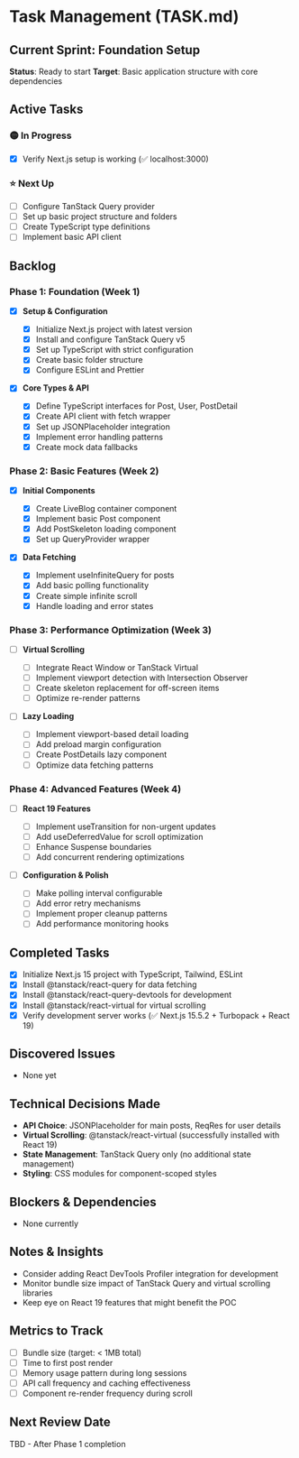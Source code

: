 # Task Management (TASK.md)

## Current Sprint: Foundation Setup

**Status**: Ready to start
**Target**: Basic application structure with core dependencies

## Active Tasks

### 🟡 In Progress

- [x] Verify Next.js setup is working (✅ localhost:3000)

### ⭐ Next Up

- [ ] Configure TanStack Query provider
- [ ] Set up basic project structure and folders
- [ ] Create TypeScript type definitions
- [ ] Implement basic API client

## Backlog

### Phase 1: Foundation (Week 1)

- [x] **Setup & Configuration**

  - [x] Initialize Next.js project with latest version
  - [x] Install and configure TanStack Query v5
  - [x] Set up TypeScript with strict configuration
  - [x] Create basic folder structure
  - [x] Configure ESLint and Prettier

- [x] **Core Types & API**
  - [x] Define TypeScript interfaces for Post, User, PostDetail
  - [x] Create API client with fetch wrapper
  - [x] Set up JSONPlaceholder integration
  - [x] Implement error handling patterns
  - [x] Create mock data fallbacks

### Phase 2: Basic Features (Week 2)

- [x] **Initial Components**

  - [x] Create LiveBlog container component
  - [x] Implement basic Post component
  - [x] Add PostSkeleton loading component
  - [x] Set up QueryProvider wrapper

- [x] **Data Fetching**
  - [x] Implement useInfiniteQuery for posts
  - [x] Add basic polling functionality
  - [x] Create simple infinite scroll
  - [x] Handle loading and error states

### Phase 3: Performance Optimization (Week 3)

- [ ] **Virtual Scrolling**

  - [ ] Integrate React Window or TanStack Virtual
  - [ ] Implement viewport detection with Intersection Observer
  - [ ] Create skeleton replacement for off-screen items
  - [ ] Optimize re-render patterns

- [ ] **Lazy Loading**
  - [ ] Implement viewport-based detail loading
  - [ ] Add preload margin configuration
  - [ ] Create PostDetails lazy component
  - [ ] Optimize data fetching patterns

### Phase 4: Advanced Features (Week 4)

- [ ] **React 19 Features**

  - [ ] Implement useTransition for non-urgent updates
  - [ ] Add useDeferredValue for scroll optimization
  - [ ] Enhance Suspense boundaries
  - [ ] Add concurrent rendering optimizations

- [ ] **Configuration & Polish**
  - [ ] Make polling interval configurable
  - [ ] Add error retry mechanisms
  - [ ] Implement proper cleanup patterns
  - [ ] Add performance monitoring hooks

## Completed Tasks

- [x] Initialize Next.js 15 project with TypeScript, Tailwind, ESLint
- [x] Install @tanstack/react-query for data fetching
- [x] Install @tanstack/react-query-devtools for development
- [x] Install @tanstack/react-virtual for virtual scrolling
- [x] Verify development server works (✅ Next.js 15.5.2 + Turbopack + React 19)

## Discovered Issues

- None yet

## Technical Decisions Made

- **API Choice**: JSONPlaceholder for main posts, ReqRes for user details
- **Virtual Scrolling**: @tanstack/react-virtual (successfully installed with React 19)
- **State Management**: TanStack Query only (no additional state management)
- **Styling**: CSS modules for component-scoped styles

## Blockers & Dependencies

- None currently

## Notes & Insights

- Consider adding React DevTools Profiler integration for development
- Monitor bundle size impact of TanStack Query and virtual scrolling libraries
- Keep eye on React 19 features that might benefit the POC

## Metrics to Track

- [ ] Bundle size (target: < 1MB total)
- [ ] Time to first post render
- [ ] Memory usage pattern during long sessions
- [ ] API call frequency and caching effectiveness
- [ ] Component re-render frequency during scroll

## Next Review Date

TBD - After Phase 1 completion
